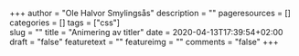 +++
author = "Ole Halvor Smylingsås"
description = ""
pageresources = []
categories = []
tags = ["css"]     
slug = ""
title = "Animering av titler"
date = 2020-04-13T17:39:54+02:00
draft = "false"
featuretext = ""
featureimg = ""
comments = "false"
+++
<!--more-->